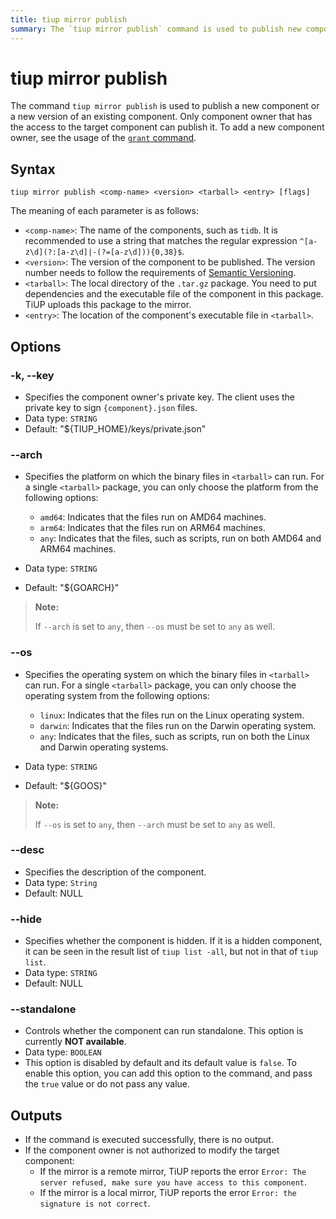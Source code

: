 ```yaml
---
title: tiup mirror publish
summary: The `tiup mirror publish` command is used to publish new components or versions. Only component owners with access can publish.
---
```


# tiup mirror publish

The command `tiup mirror publish` is used to publish a new component or a new version of an existing component. Only component owner that has the access to the target component can publish it. To add a new component owner, see the usage of the [`grant` command](/tiup/tiup-command-mirror-grant.md).

## Syntax

```shell
tiup mirror publish <comp-name> <version> <tarball> <entry> [flags]
```

The meaning of each parameter is as follows:

- `<comp-name>`: The name of the components, such as `tidb`. It is recommended to use a string that matches the regular expression `^[a-z\d](?:[a-z\d]|-(?=[a-z\d])){0,38}$`.
- `<version>`: The version of the component to be published. The version number needs to follow the requirements of [Semantic Versioning](https://semver.org/).
- `<tarball>`: The local directory of the `.tar.gz` package. You need to put dependencies and the executable file of the component in this package. TiUP uploads this package to the mirror.
- `<entry>`: The location of the component's executable file in `<tarball>`.

## Options

### -k, --key

- Specifies the component owner's private key. The client uses the private key to sign `{component}.json` files.
- Data type: `STRING`
- Default: "${TIUP_HOME}/keys/private.json"

### --arch

- Specifies the platform on which the binary files in `<tarball>` can run. For a single `<tarball>` package, you can only choose the platform from the following options:

    - `amd64`: Indicates that the files run on AMD64 machines.
    - `arm64`: Indicates that the files run on ARM64 machines.
    - `any`: Indicates that the files, such as scripts, run on both AMD64 and ARM64 machines.

- Data type: `STRING`
- Default: "${GOARCH}"

> **Note:**
>
> If `--arch` is set to `any`, then `--os` must be set to `any` as well.

### --os

- Specifies the operating system on which the binary files in `<tarball>` can run. For a single `<tarball>` package, you can only choose the operating system from the following options:

    - `linux`: Indicates that the files run on the Linux operating system.
    - `darwin`: Indicates that the files run on the Darwin operating system.
    - `any`: Indicates that the files, such as scripts, run on both the Linux and Darwin operating systems.

- Data type: `STRING`
- Default: "${GOOS}"

> **Note:**
>
> If `--os` is set to `any`, then `--arch` must be set to `any` as well.

### --desc

- Specifies the description of the component.
- Data type: `String`
- Default: NULL

### --hide

- Specifies whether the component is hidden. If it is a hidden component, it can be seen in the result list of `tiup list -all`, but not in that of `tiup list`.
- Data type: `STRING`
- Default: NULL

### --standalone

- Controls whether the component can run standalone. This option is currently **NOT available**.
- Data type: `BOOLEAN`
- This option is disabled by default and its default value is `false`. To enable this option, you can add this option to the command, and pass the `true` value or do not pass any value.

## Outputs

- If the command is executed successfully, there is no output.
- If the component owner is not authorized to modify the target component:
    - If the mirror is a remote mirror, TiUP reports the error `Error: The server refused, make sure you have access to this component`.
    - If the mirror is a local mirror, TiUP reports the error `Error: the signature is not correct`.
